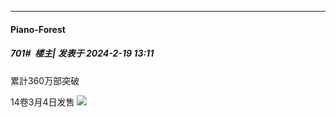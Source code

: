 
*****

####  Piano-Forest  
##### 701#         楼主| 发表于 2024-2-19 13:11

累計360万部突破

14卷3月4日发售
<img src="https://p.sda1.dev/15/da78e67a8f8602f266eac09c6b87d0a7/20240219_130833.jpg" referrerpolicy="no-referrer">

